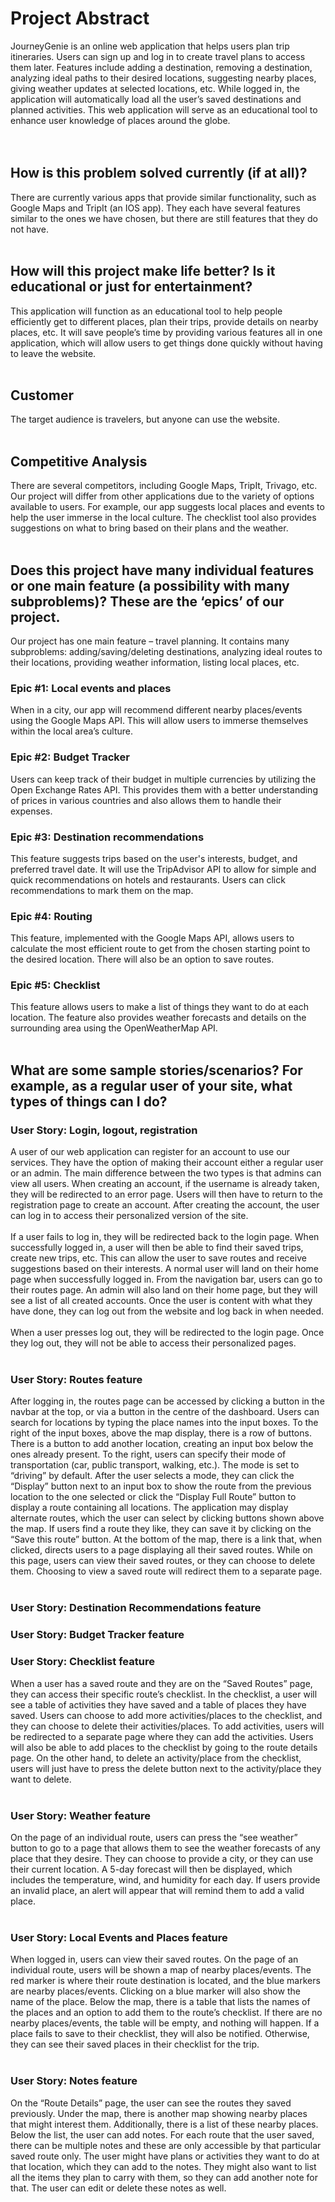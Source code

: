 # Project Abstract

JourneyGenie is an online web application that helps users plan trip itineraries. Users can sign up and log in to create travel plans to access them later. Features include adding a destination, removing a destination, analyzing ideal paths to their desired locations, suggesting nearby places, giving weather updates at selected locations, etc. While logged in, the application will automatically load all the user’s saved destinations and planned activities. This web application will serve as an educational tool to enhance user knowledge of places around the globe. <br><br><br>


## How is this problem solved currently (if at all)?

There are currently various apps that provide similar functionality, such as Google Maps and TripIt (an IOS app). They each have several features similar to the ones we have chosen, but there are still features that they do not have. <br><br>


## How will this project make life better? Is it educational or just for entertainment?

This application will function as an educational tool to help people efficiently get to different places, plan their trips, provide details on nearby places, etc. It will save people’s time by providing various features all in one application, which will allow users to get things done quickly without having to leave the website. <br><br>


## Customer

The target audience is travelers, but anyone can use the website. <br><br>


## Competitive Analysis

There are several competitors, including Google Maps, TripIt, Trivago, etc. Our project will differ from other applications due to the variety of options available to users. For example, our app suggests local places and events to help the user immerse in the local culture. The checklist tool also provides suggestions on what to bring based on their plans and the weather. <br><br>


## Does this project have many individual features or one main feature (a possibility with many subproblems)? These are the ‘epics’ of our project.

Our project has one main feature – travel planning. It contains many subproblems: adding/saving/deleting destinations, analyzing ideal routes to their locations, providing weather information, listing local places, etc. <br>

### Epic #1: Local events and places

When in a city, our app will recommend different nearby places/events using the Google Maps API. This will allow users to immerse themselves within the local area’s culture. <br>

### Epic #2: Budget Tracker

Users can keep track of their budget in multiple currencies by utilizing the Open Exchange Rates API. This provides them with a better understanding of prices in various countries and also allows them to handle their expenses. <br>

### Epic #3: Destination recommendations

This feature suggests trips based on the user's interests, budget, and preferred travel date. It will use the TripAdvisor API to allow for simple and quick recommendations on hotels and restaurants. Users can click recommendations to mark them on the map. <br>

### Epic #4: Routing

This feature, implemented with the Google Maps API, allows users to calculate the most efficient route to get from the chosen starting point to the desired location. There will also be an option to save routes. <br>

### Epic #5: Checklist

This feature allows users to make a list of things they want to do at each location. The feature also provides weather forecasts and details on the surrounding area using the OpenWeatherMap API. <br><br>


## What are some sample stories/scenarios? For example, as a regular user of your site, what types of things can I do?

### User Story: Login, logout, registration

A user of our web application can register for an account to use our services. They have the option of making their account either a regular user or an admin. The main difference between the two types is that admins can view all users. When creating an account, if the username is already taken, they will be redirected to an error page. Users will then have to return to the registration page to create an account. After creating the account, the user can log in to access their personalized version of the site. <br><br>
If a user fails to log in, they will be redirected back to the login page. When successfully logged in, a user will then be able to find their saved trips, create new trips, etc. This can allow the user to save routes and receive suggestions based on their interests. A normal user will land on their home page when successfully logged in. From the navigation bar, users can go to their routes page. An admin will also land on their home page, but they will see a list of all created accounts. Once the user is content with what they have done, they can log out from the website and log back in when needed. <br><br>
When a user presses log out, they will be redirected to the login page. Once they log out, they will not be able to access their personalized pages. <br><br>


### User Story: Routes feature

After logging in, the routes page can be accessed by clicking a button in the navbar at the top, or via a button in the centre of the dashboard. Users can search for locations by typing the place names into the input boxes. To the right of the input boxes, above the map display, there is a row of buttons. There is a button to add another location, creating an input box below the ones already present. To the right, users can specify their mode of transportation (car, public transport, walking, etc.). The mode is set to “driving” by default. After the user selects a mode, they can click the “Display” button next to an input box to show the route from the previous location to the one selected or click the “Display Full Route” button to display a route containing all locations. The application may display alternate routes, which the user can select by clicking buttons shown above the map. If users find a route they like, they can save it by clicking on the “Save this route” button. At the bottom of the map, there is a link that, when clicked, directs users to a page displaying all their saved routes. While on this page, users can view their saved routes, or they can choose to delete them. Choosing to view a saved route will redirect them to a separate page. <br><br>


### User Story: Destination Recommendations feature



### User Story: Budget Tracker feature



### User Story: Checklist feature

When a user has a saved route and they are on the “Saved Routes” page, they can access their specific route’s checklist. In the checklist, a user will see a table of activities they have saved and a table of places they have saved. Users can choose to add more activities/places to the checklist, and they can choose to delete their activities/places. To add activities, users will be redirected to a separate page where they can add the activities. Users will also be able to add places to the checklist by going to the route details page. On the other hand, to delete an activity/place from the checklist, users will just have to press the delete button next to the activity/place they want to delete. <br><br>


### User Story: Weather feature

On the page of an individual route, users can press the “see weather” button to go to a page that allows them to see the weather forecasts of any place that they desire. They can choose to provide a city, or they can use their current location. A 5-day forecast will then be displayed, which includes the temperature, wind, and humidity for each day. If users provide an invalid place, an alert will appear that will remind them to add a valid place. <br><br>


### User Story: Local Events and Places feature

When logged in, users can view their saved routes. On the page of an individual route, users will be shown a map of nearby places/events. The red marker is where their route destination is located, and the blue markers are nearby places/events. Clicking on a blue marker will also show the name of the place. Below the map, there is a table that lists the names of the places and an option to add them to the route’s checklist. If there are no nearby places/events, the table will be empty, and nothing will happen. If a place fails to save to their checklist, they will also be notified. Otherwise, they can see their saved places in their checklist for the trip. <br><br>


### User Story: Notes feature

On the “Route Details” page, the user can see the routes they saved previously. Under the map, there is another map showing nearby places that might interest them. Additionally, there is a list of these nearby places. Below the list, the user can add notes. For each route that the user saved, there can be multiple notes and these are only accessible by that particular saved route only.  The user might have plans or activities they want to do at that location, which they can add to the notes. They might also want to list all the items they plan to carry with them, so they can add another note for that. The user can edit or delete these notes as well. <br><br><br>
